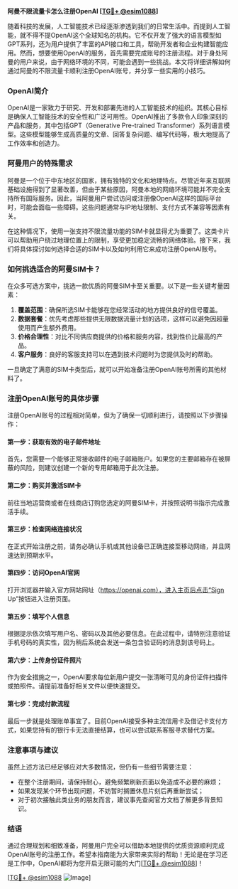 **阿曼不限流量卡怎么注册OpenAI [[TG💪+ @esim1088](https://t.me/s/esim1088)]**

随着科技的发展，人工智能技术已经逐渐渗透到我们的日常生活中。而提到人工智能，就不得不提OpenAI这个全球知名的机构。它不仅开发了强大的语言模型如GPT系列，还为用户提供了丰富的API接口和工具，帮助开发者和企业构建智能应用。然而，想要使用OpenAI的服务，首先需要完成账号的注册流程。对于身处阿曼的用户来说，由于网络环境的不同，可能会遇到一些挑战。本文将详细讲解如何通过阿曼的不限流量卡顺利注册OpenAI账号，并分享一些实用的小技巧。

### OpenAI简介

OpenAI是一家致力于研究、开发和部署先进的人工智能技术的组织。其核心目标是确保人工智能技术的安全性和广泛可用性。OpenAI推出了多款令人印象深刻的产品和服务，其中包括GPT（Generative Pre-trained Transformer）系列语言模型。这些模型能够生成高质量的文章、回答复杂问题、编写代码等，极大地提高了工作效率和创造力。

### 阿曼用户的特殊需求

阿曼是一个位于中东地区的国家，拥有独特的文化和地理特点。尽管近年来互联网基础设施得到了显著改善，但由于某些原因，阿曼本地的网络环境可能并不完全支持所有国际服务。因此，当阿曼用户尝试访问或注册像OpenAI这样的国际平台时，可能会面临一些障碍。这些问题通常与IP地址限制、支付方式不兼容等因素有关。

在这种情况下，使用一张支持不限流量功能的SIM卡就显得尤为重要了。这类卡片可以帮助用户绕过地理位置上的限制，享受更加稳定流畅的网络体验。接下来，我们将具体探讨如何选择合适的SIM卡以及如何利用它来成功注册OpenAI账号。

### 如何挑选适合的阿曼SIM卡？

在众多可选方案中，挑选一款优质的阿曼SIM卡至关重要。以下是一些关键考量因素：

1. **覆盖范围**：确保所选SIM卡能够在您经常活动的地方提供良好的信号覆盖。
2. **数据套餐**：优先考虑那些提供无限数据流量计划的选项，这样可以避免因超量使用而产生额外费用。
3. **价格合理性**：对比不同供应商提供的价格和服务内容，找到性价比最高的产品。
4. **客户服务**：良好的客服支持可以在遇到技术问题时为您提供及时的帮助。

一旦确定了满意的SIM卡类型后，就可以开始准备注册OpenAI账号所需的其他材料了。

### 注册OpenAI账号的具体步骤

注册OpenAI账号的过程相对简单，但为了确保一切顺利进行，请按照以下步骤操作：

#### 第一步：获取有效的电子邮件地址
首先，您需要一个能够正常接收邮件的电子邮箱账户。如果您的主要邮箱存在被屏蔽的风险，则建议创建一个新的专用邮箱用于此次注册。

#### 第二步：购买并激活SIM卡
前往当地运营商或者在线商店订购您选定的阿曼SIM卡，并按照说明书指示完成激活手续。

#### 第三步：检查网络连接状况
在正式开始注册之前，请务必确认手机或其他设备已正确连接至移动网络，并且网速达到预期水平。

#### 第四步：访问OpenAI官网
打开浏览器并输入官方网站网址（https://openai.com），进入主页后点击“Sign Up”按钮进入注册页面。

#### 第五步：填写个人信息
根据提示依次填写用户名、密码以及其他必要信息。在此过程中，请特别注意验证手机号码的真实性，因为稍后系统会发送一条包含验证码的消息到该号码上。

#### 第六步：上传身份证件照片
作为安全措施之一，OpenAI要求每位新用户提交一张清晰可见的身份证件扫描件或拍照件。请提前准备好相关文件以便快速提交。

#### 第七步：完成付款流程
最后一步就是处理账单事宜了。目前OpenAI接受多种主流信用卡及借记卡支付方式，如果您持有的银行卡无法直接结算，也可以尝试联系客服寻求替代方案。

### 注意事项与建议

虽然上述方法已经足够应对大多数情况，但仍有一些细节需要注意：

- 在整个注册期间，请保持耐心，避免频繁刷新页面以免造成不必要的麻烦；
- 如果发现某个环节出现问题，不妨暂时搁置休息片刻后再重新尝试；
- 对于初次接触此类业务的朋友而言，建议事先查阅官方文档了解更多背景知识。

### 结语

通过合理规划和细致准备，阿曼用户完全可以借助本地提供的优质资源顺利完成OpenAI账号的注册工作。希望本指南能为大家带来实际的帮助！无论是在学习还是工作中，OpenAI都将为您开启无限可能的大门[[TG💪+ @esim1088](https://t.me/s/esim1088)]！

[[TG💪+ @esim1088](https://t.me/s/esim1088) ![Image](https://i.postimg.cc/4NQfJmqS/Snipaste-2025-05-13-00-14-12.png)]